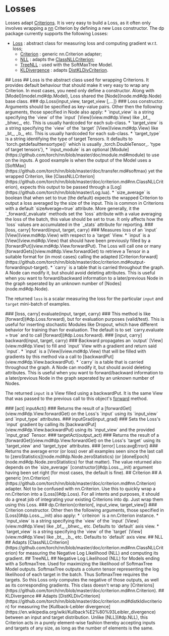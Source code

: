 # Losses #
Losses adapt [Criterions](https://github.com/torch/nn/blob/master/doc/criterion.md#nn.Criterion). It is very easy to build a Loss, as it often only involves wrapping a [nn](https://github.com/torch/nn/blob/master/README.md) Criterion by defining a new Loss constructor. The dp package currently supports the following Losses:
 * [Loss](#dp.Loss) : abstract class for measuring loss and computing gradient w.r.t. loss;
   * [Criterion](#dp.Criterion) : generic nn.Criterion adapter;
   * [NLL](#dp.NLL) : adapts the [ClassNLLCriterion](https://github.com/torch/nn/blob/master/doc/criterion.md#nn.ClassNLLCriterion);
   * [TreeNLL](#dp.TreeNLL) : used with the SoftMaxTree Model.
   * [KLDivergence](#dp.KLDivergence) : adapts [DistKLDivCriterion](https://github.com/torch/nn/blob/master/doc/criterion.md#distkldivcriterion).

<a name="dp.Loss"/>
## Loss ##
Loss is the abstract class used for wrapping Criterions. It provides default behaviour that should make it very easy to wrap any Criterion. In most cases, you need only define a constructor. Along with [Model](model.md#dp.Model), Loss shared the [Node](node.md#dp.Node) base class.

<a name="dp.Loss.__init"/>
### dp.Loss{input_view, target_view [,...]} ###
Loss constructor. Arguments should be specified as key-value pairs. Other then the following arguments, those specified in Node also apply:
 * `input_view` is a string specifying the `view` of the `input` [View](view.md#dp.View) like _bf_, _bhwc_, etc.  This is usually hardcoded for each sub-class.
 * `target_view` is a string specifying the `view` of the `target` [View](view.md#dp.View) like _bt_, _b_, etc. This is usually hardcoded for each sub-class.
 * `target_type` is a string identifying the type of target Tensors. It defaults to `torch.getdefaulttensortype()` which is usually _torch.DoubleTensor_.
 'type of target tensors'},
 * `input_module` is an optional [Module](https://github.com/torch/nn/blob/master/doc/module.md#module) to use on the inputs. A good example is when the output of the Model uses a [SoftMax](https://github.com/torch/nn/blob/master/doc/transfer.md#softmax) yet the wrapped Criterion, like [ClassNLLCriterion](https://github.com/torch/nn/blob/master/doc/criterion.md#nn.ClassNLLCriterion), expects this output to be passed through a [Log](https://github.com/torch/nn/blob/master/Log.lua).
 * `size_average` is boolean that when set to true (the default) expects the wrapped Criterion to output a loss averaged by the size of the input. This is common in Criterions with a default `sizeAverage=true` attribute. More generally, it the `_forward/_evaluate` methods set the `loss` attribute with a value averaging the loss of the batch, this value should be set to true. It only affects how the `loss` values are accumulated in the `_stats` attribute for reporting.

<a name="dp.Loss.forward"/>
### [loss, carry] forward(input, target, carry) ###
Measures loss of an `input` [View](view.md#dp.View) with respect to a `target` View.
 * `input` is a [View](view.md#dp.View) that should have been previously filled by a [forwardPut](view.md#dp.View.forwardPut). The Loss will call one or many [forwardGets](view.md#dp.View.forwardGet) to retrieve a Tensor in a suitable format for (in most cases) calling the adapted [Criterion:forward](https://github.com/torch/nn/blob/master/doc/criterion.md#output-forwardinput-target).
 * `carry` is a table that is carried throughout the graph. A Node can modify it, but should avoid deleting attributes. This is useful when you want to forward/backward information to a later/previous Node in the graph seperated by an unknown number of [Nodes](node.md#dp.Node).

The returned `loss` is a scalar measuring the loss for the particular `input` and `target` mini-batch of examples.

<a name="dp.Loss.evaluate"/>
### [loss, carry] evaluate(input, target, carry) ###
This method is like [forward](#dp.Loss.forward), but for evaluation purposes (valid/test).
This is useful for inserting stochastic Modules like Dropout, which have 
different behavior for training than for evaluation. The default is to set 
`carry.evaluate = true` and to call [forward](#dp.Loss.forward).

<a name="dp.Loss.backward"/>
### [input, carry] backward(input, target, carry) ###
Backward propagates an `output` [View](view.md#dp.View) to fill and `input` View with a gradient and return said `input`.
 * `input` is a [View](view.md#dp.View) that will be filled with gradients by this method via a call to  [backwardPut](view.md#dp.View.backwardPut).
 * `carry` is a table that is carried throughout the graph. A Node can modify it, but should avoid deleting attributes. This is useful when you want to forward/backward information to a later/previous Node in the graph seperated by an unknown number of Nodes.

The returned `input` is a View filled using a backwardPut. It is the same View that was passed to the previous call to this object's [forward](#dp.Loss.forward) method.

<a name='dp.Loss.inputAct'/>
### [act] inputAct() ###
Returns the result of a [forwardGet](view.md#dp.View.forwardGet) on the Loss's `input` 
using its `input_view` and `input_type` attributes.

<a name='dp.Loss.inputGrad'/>
### inputGrad(input_grad) ###
Sets the Loss's `input` gradient by calling its [backwardPut](view.md#dp.View.backwardPut) using its `input_view` 
and the provided `input_grad` Tensor.

<a name='dp.Loss.targetAct'/>
### targetAct(output_act) ###
Returns the result of a [forwardGet](view.md#dp.View.forwardGet) on the Loss's `target` 
using its `target_view` and `target_type` attributes.

<a name='dp.Loss.avgError'/>
### [error] Loss:avgError() ###
Returns the average error (or loss) over all examples seen since the last call to [zeroStatistics](node.md#dp.Node.zeroStatistics) (or [doneEpoch](node.md#dp.Node.zeroStatistics) for that matter).
The value returned also depends on the `size_average` [constructor](#dp.Loss.__init) argument having been set right (for most cases, the default is fine).

<a name="dp.Criterion"/>
## Criterion ##
A generic [nn.Criterion](https://github.com/torch/nn/blob/master/doc/criterion.md#nn.Criterion) adapter. Not to be confused with nn.Criterion. Use this to quickly wrap a nn.Criterion into a [Loss](#dp.Loss). 
For all intents and purposes, it should do a great 
job of integrating your existing Criterions into dp. Just wrap them using this Loss. 

<a name="dp.Criterion.__init"/>
### dp.Criterion{criterion[, input_view, target_view]} ###
Criterion constructor. Other then the following 
arguments, those specified in [Loss](#dp.Loss.__init) also apply:
 * `criteiron` is a nn.Criterion instance.
 * `input_view` is a string specifying the `view` of the `input` [View](view.md#dp.View) like _bf_, _bhwc_, etc. Defaults to `default` axis view.
 * `target_view` is a string specifying the `view` of the `target` [View](view.md#dp.View) like _bt_, _b_, etc. Defaults to `default` axis view.

<a name="dp.NLL"/>
## NLL ##
Adapts [ClassNLLCriterion](https://github.com/torch/nn/blob/master/doc/criterion.md#nn.ClassNLLCriterion) for measuring the Negative Log Likelihood (NLL) and computing its gradient.


<a name="dp.TreeNLL"/>
## TreeNLL ##
Negative Log Likelihood (NLL) for Models ending with a SoftmaxTree. Used for maximizing the likelihood of SoftmaxTree Model outputs. SoftmaxTree outputs a column tensor representing the log likelihood of each target in the batch. Thus SoftmaxTree requires the targets. So this Loss only computes the negative of those outputs, as well as its corresponding gradients. This class doesn't wrap any [Criterions](https://github.com/torch/nn/blob/master/doc/criterion.md#nn.Criterion).

<a name="dp.KLDivergence"/>
## KLDivergence ##
Adapts [DistKLDivCriterion](https://github.com/torch/nn/blob/master/doc/criterion.md#distkldivcriterion) for measuring the [Kullback-Leibler divergence](https://en.wikipedia.org/wiki/Kullback%E2%80%93Leibler_divergence) between an input and target distribution. Unlike [NLL](#dp.NLL), this Criterion acts in a purely element-wise fashion thereby accepting inputs and targets of any size, as long as the number of elements is the same.
